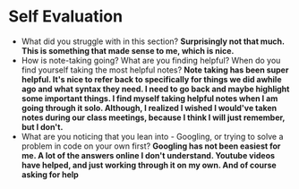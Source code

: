 # Self Evaluation

- What did you struggle with in this section?
**Surprisingly not that much. This is something that made sense to me, which is nice.**
- How is note-taking going? What are you finding helpful? When do you find yourself taking the most helpful notes?
**Note taking has been super helpful. It's nice to refer back to specifically for things we did awhile ago and what syntax they need. I need to go back and maybe highlight some important things. I find myself taking helpful notes when I am going through it solo. Although, I realized I wished I would've taken notes during our class meetings, because I think I will just remember, but I don't.**
- What are you noticing that you lean into - Googling, or trying to solve a problem in code on your own first?
**Googling has not been easiest for me. A lot of the answers online I don't understand. Youtube videos have helped, and just working through it on my own. And of course asking for help**
